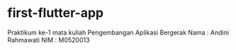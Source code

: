 # first-flutter-app
Praktikum ke-1 mata kuliah Pengembangan Aplikasi Bergerak
Nama  : Andini Rahmawati
NIM   : M0520013


